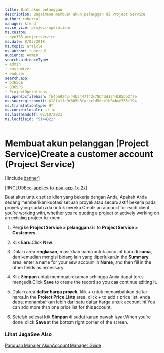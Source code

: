 ```yaml
---
title: Buat akun pelanggan
description: Bagaimana membuat akun pelanggan di Project Service
author: ruhercul
manager: kfend
ms.service: project-operations
ms.custom:
- dyn365-projectservice
ms.date: 8/03/2018
ms.topic: article
ms.author: ruhercul
audience: Admin
search.audienceType:
- admin
- customizer
- enduser
search.app:
- D365CE
- D365PS
- ProjectOperations
ms.openlocfilehash: fb4ba934c444b3447f42c78b4dd1244185bb2f7e
ms.sourcegitcommit: 418fa1fe9d605b8faccc2d5dee1b04b4e753f194
ms.translationtype: HT
ms.contentlocale: id-ID
ms.lasthandoff: 02/10/2021
ms.locfileid: "5144822"
---
```

# <a name="create-a-customer-account-project-service"></a><span data-ttu-id="322ac-103">Membuat akun pelanggan (Project Service)</span><span class="sxs-lookup"><span data-stu-id="322ac-103">Create a customer account (Project Service)</span></span>

[!include [banner](../includes/psa-now-project-operations.md)]

[!INCLUDE[cc-applies-to-psa-app-1x-2x](../includes/cc-applies-to-psa-app-1x-2x.md)]

<span data-ttu-id="322ac-104">Buat akun untuk setiap klien yang bekerja dengan Anda, Apakah Anda sedang memberikan kuotasi sebuah proyek atau secara aktif bekerja pada proyek yang sudah ada untuk mereka.</span><span class="sxs-lookup"><span data-stu-id="322ac-104">Create an account for each client you’re working with, whether you’re quoting a project or actively working on an existing project for them.</span></span>  
  
1.  <span data-ttu-id="322ac-105">Pergi ke **Project Service > pelanggan**.</span><span class="sxs-lookup"><span data-stu-id="322ac-105">Go to **Project Service > Customers**.</span></span>  
  
2.  <span data-ttu-id="322ac-106">Klik **Baru**.</span><span class="sxs-lookup"><span data-stu-id="322ac-106">Click **New**.</span></span>  
  
3.  <span data-ttu-id="322ac-107">Dalam area **ringkasan**, masukkan nama untuk account baru di **nama**, dan kemudian mengisi bidang lain yang diperlukan.</span><span class="sxs-lookup"><span data-stu-id="322ac-107">In the **Summary** area, enter a name for your new account in **Name**, and then fill in the other fields as necessary.</span></span>  
  
4.  <span data-ttu-id="322ac-108">Klik **Simpan** untuk membuat rekaman sehingga Anda dapat terus mengedit.</span><span class="sxs-lookup"><span data-stu-id="322ac-108">Click **Save** to create the record so you can continue editing it.</span></span>  
  
5.  <span data-ttu-id="322ac-109">Dalam area **daftar harga proyek**, klik + untuk menambahkan daftar harga.</span><span class="sxs-lookup"><span data-stu-id="322ac-109">In the **Project Price Lists** area, click + to add a price list.</span></span> <span data-ttu-id="322ac-110">Anda dapat menambahkan lebih dari satu daftar harga untuk account ini.</span><span class="sxs-lookup"><span data-stu-id="322ac-110">You can add more than one price list for this account.</span></span>  
  
6.  <span data-ttu-id="322ac-111">Setelah selesai klik **Simpan** di sudut kanan bawah layar.</span><span class="sxs-lookup"><span data-stu-id="322ac-111">When you’re done, click **Save** at the bottom right corner of the screen.</span></span>  
  
### <a name="see-also"></a><span data-ttu-id="322ac-112">Lihat Juga</span><span class="sxs-lookup"><span data-stu-id="322ac-112">See Also</span></span>  
 [<span data-ttu-id="322ac-113">Panduan Manajer Akun</span><span class="sxs-lookup"><span data-stu-id="322ac-113">Account Manager Guide</span></span>](../psa/account-manager-guide.md)

